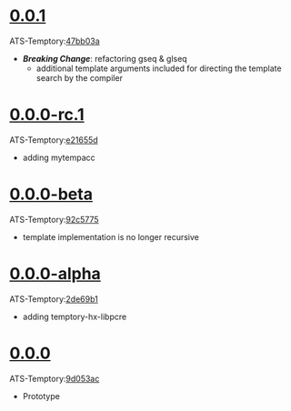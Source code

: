 # [0.0.1](https://github.com/sparverius/Temptory-Release/releases/tag/v0.1.0)
ATS-Temptory:[47bb03a](https://github.com/githwxi/ATS-Temptory/commit/47bb03a110e58068cd43741799ffb5ed7ad11f63)

* ***Breaking Change***: refactoring gseq & glseq
	*  additional template arguments included for directing the template search by the compiler

# [0.0.0-rc.1](https://github.com/sparverius/Temptory-Release/releases/tag/v0.0.0-rc.1)
ATS-Temptory:[e21655d](https://github.com/githwxi/ATS-Temptory/commit/e21655dbc76f3bfdce7d2eebcc0f6fc57b0740a0)

* adding mytempacc

# [0.0.0-beta](https://github.com/sparverius/Temptory-Release/releases/tag/v0.0.0-beta)
ATS-Temptory:[92c5775](https://github.com/githwxi/ATS-Temptory/commit/92c5775e1baa8b580e3d2d023576051547a9ab98)

* template implementation is no longer recursive

# [0.0.0-alpha](https://github.com/sparverius/Temptory-Release/releases/tag/v0.0.0-alpha)
ATS-Temptory:[2de69b1](https://github.com/githwxi/ATS-Temptory/commit/2de69b18b300e0ef4326df961c00cde709ed88b4)

* adding temptory-hx-libpcre

# [0.0.0](https://github.com/sparverius/Temptory-Release/releases/tag/v0.0.0)
ATS-Temptory:[9d053ac](https://github.com/githwxi/ATS-Temptory/commit/9d053ac0851d997a8512be58fe09104bae6d9122)

* Prototype
